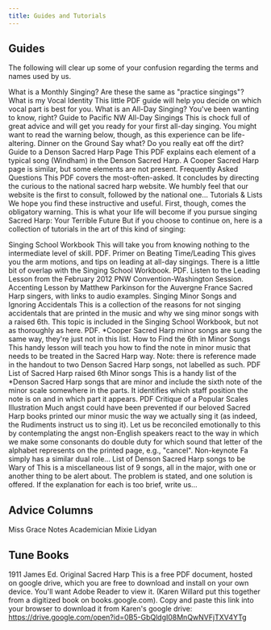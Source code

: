 ```yaml
---
title: Guides and Tutorials
---
```


## Guides
The following will clear up some of your confusion regarding the terms and names used by us.

What is a Monthly Singing?  Are these the same as "practice singings"?
What is my Vocal Identity  This little PDF guide will help you decide on which vocal part is best for you.
What is an All-Day Singing?  You've been wanting to know, right?
Guide to Pacific NW All-Day Singings  This is chock full of great advice and will get you ready for your first all-day singing. You might want to read the warning below, though, as this experience can be life-altering.
Dinner on the Ground  Say what? Do you really eat off the dirt?
Guide to a Denson Sacred Harp Page  This PDF explains each element of a typical song (Windham) in the Denson Sacred Harp. A Cooper Sacred Harp page is similar, but some elements are not present.
Frequently Asked Questions  This PDF covers the most-often-asked. It concludes by directing the curious to the national sacred harp website. We humbly feel that our website is the first to consult, followed by the national one...
Tutorials & Lists
We hope you find these instructive and useful. First, though, comes the obligatory warning. This is what your life will become if you pursue singing Sacred Harp: Your Terrible Future  But if you choose to continue on, here is a collection of tutorials in the art of this kind of singing:

Singing School Workbook This will take you from knowing nothing to the intermediate level of skill. PDF.
Primer on Beating Time/Leading This gives you the arm motions, and tips on leading at all-day singings. There is a little bit of overlap with the Singing School Workbook. PDF.
Listen to the Leading Lesson from the February 2012 PNW Convention-Washington Session.
Accenting Lesson by Matthew Parkinson for the Auvergne France Sacred Harp singers, with links to audio examples.
Singing Minor Songs and Ignoring Accidentals This is a collection of the reasons for not singing accidentals that are printed in the music and why we sing minor songs with a raised 6th. This topic is included in the Singing School Workbook, but not as thoroughly as here. PDF. *Cooper Sacred Harp minor songs are sung the same way, they're just not in this list.
How to Find the 6th in Minor Songs  This handy lesson will teach you how to find the note in minor music that needs to be treated in the Sacred Harp way. Note: there is reference made in the handout to two Denson Sacred Harp songs, not labelled as such. PDF
List of Sacred Harp raised 6th Minor songs This is a handy list of the *Denson Sacred Harp songs that are minor and include the sixth note of the minor scale somewhere in the parts. It identifies which staff position the note is on and in which part it appears. PDF
Critique of a Popular Scales Illustration Much angst could have been prevented if our beloved Sacred Harp books printed our minor music the way we actually sing it (as indeed, the Rudiments instruct us to sing it). Let us be reconciled emotionally to this by contemplating the angst non-English speakers react to the way in which we make some consonants do double duty for which sound that letter of the alphabet represents on the printed page, e.g., "cancel". Non-keynote Fa simply has a similar dual role...
List of Denson Sacred Harp songs to be Wary of This is a miscellaneous list of 9 songs, all in the major, with one or another thing to be alert about. The problem is stated, and one solution is offered. If the explanation for each is too brief, write us...

## Advice Columns
Miss Grace Notes
Academician Mixie Lidyan

## Tune Books
1911 James Ed. Original Sacred Harp This is a free PDF document, hosted on google drive, which you are free to download and install on your own device. You'll want Adobe Reader to view it. (Karen Willard put this together from a digitized book on books.google.com). Copy and paste this link into your browser to download it from Karen's google drive:
https://drive.google.com/open?id=0B5-GbQldgI08MnQwNVFjTXV4YTg